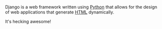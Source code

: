 Django is a web framework written using [Python](/wiki/Python) that allows for the design of web applications that generate [HTML](/wiki/HTML) dynamically.

It's hecking awesome!